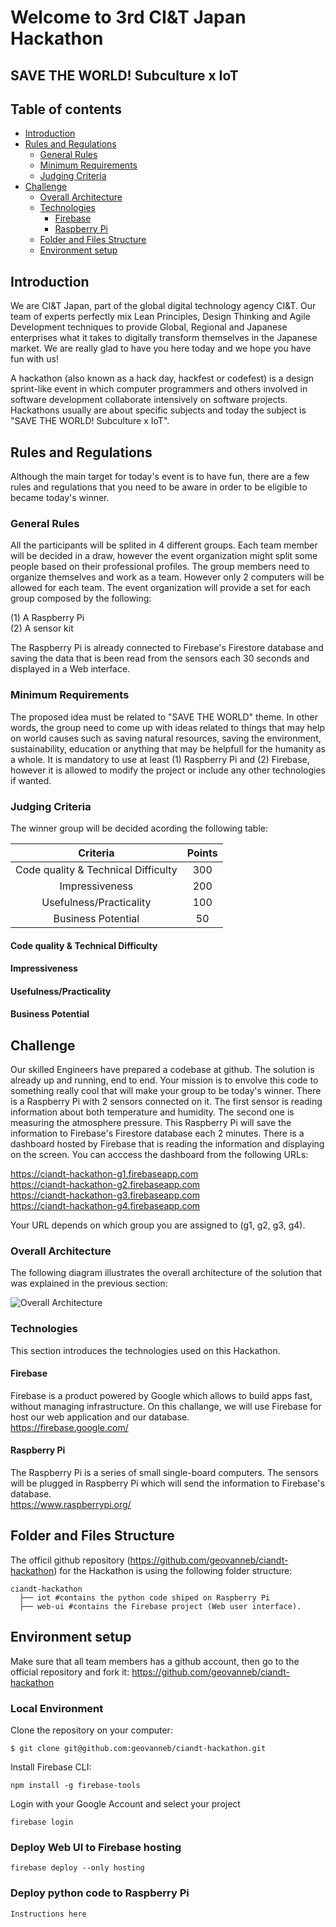 # Welcome to 3rd CI&T Japan Hackathon
## SAVE THE WORLD! Subculture x IoT

## Table of contents
* [Introduction](#introduction)
* [Rules and Regulations](#rules-and-regulations)
	* [General Rules](#general-rules)
	* [Minimum Requirements](#minimum-requirements)
	* [Judging Criteria](#judging-criteria)
* [Challenge](#challenge)
	* [Overall Architecture](#overall-architecture)
	* [Technologies](#technologies)
		* [Firebase](#firebase)
		* [Raspberry Pi](#raspberry-pi)
	* [Folder and Files Structure](#folder-and-files-structure)
	* [Environment setup](#environment-setup)

## Introduction
We are CI&T Japan, part of the global digital technology agency CI&T. Our team of experts perfectly mix Lean Principles, Design Thinking and Agile Development techniques to provide Global, Regional and Japanese enterprises what it takes to digitally transform themselves in the Japanese market.
We are really glad to have you here today and we hope you have fun with us!

A hackathon (also known as a hack day, hackfest or codefest) is a design sprint-like event in which computer programmers and others involved in software development collaborate intensively on software projects. Hackathons usually are about specific subjects and today the subject is "SAVE THE WORLD! Subculture x IoT".
	
## Rules and Regulations
Although the main target for today's event is to have fun, there are a few rules and regulations that you need to be aware in order to be eligible to became today's winner. 

### General Rules
All the participants will be splited in 4 different groups. Each team member will be decided in a draw, however the event organization might split some people based on their professional profiles.
The group members need to organize themselves and work as a team. However only 2 computers will be allowed for each team.
The event organization will provide a set for each group composed by the following:

(1) A Raspberry Pi  
(2) A sensor kit  

The Raspberry Pi is already connected to Firebase's Firestore database and saving the data that is been read from the sensors each 30 seconds and displayed in a Web interface.

### Minimum Requirements
The proposed idea must be related to "SAVE THE WORLD" theme. In other words, the group need to come up with ideas related to things that may help on world causes such as saving natural resources, saving the environment, sustainability, education or anything that may be helpfull for the humanity as a whole.
It is mandatory to use at least (1) Raspberry Pi and (2) Firebase, however it is allowed to modify the project or include any other technologies if wanted.

### Judging Criteria
The winner group will be decided acording the following table:

| Criteria | Points |
| :---: | :---: |
| Code quality & Technical Difficulty | 300 |
| Impressiveness | 200 |
| Usefulness/Practicality | 100 |
| Business Potential | 50 |

#### Code quality & Technical Difficulty
#### Impressiveness
#### Usefulness/Practicality
#### Business Potential

## Challenge
Our skilled Engineers have prepared a codebase at github. The solution is already up and running, end to end.
Your mission is to envolve this code to something really cool that will make your group to be today's winner.
There is a Raspberry Pi with 2 sensors connected on it. The first sensor is reading information about both temperature and humidity. The second one is measuring the atmosphere pressure.
This Raspberry Pi will save the information to Firebase's Firestore database each 2 minutes.
There is a dashboard hosted by Firebase that is reading the information and displaying on the screen. You can acccess the dashboard from the following URLs:

https://ciandt-hackathon-g1.firebaseapp.com  
https://ciandt-hackathon-g2.firebaseapp.com  
https://ciandt-hackathon-g3.firebaseapp.com  
https://ciandt-hackathon-g4.firebaseapp.com  

Your URL depends on which group you are assigned to (g1, g2, g3, g4).

### Overall Architecture
The following diagram illustrates the overall architecture of the solution that was explained in the previous section:

![Overall Architecture](https://drive.google.com/uc?export=view&id=15Ef0CSe3NhDkXl4YrWqAMAsPTKn9_C4j)


### Technologies
This section introduces the technologies used on this Hackathon.

#### Firebase
Firebase is a product powered by Google which allows to build apps fast, without managing infrastructure.
On this challange, we will use Firebase for host our web application and our database.  
https://firebase.google.com/

#### Raspberry Pi
The Raspberry Pi is a series of small single-board computers. The sensors will be plugged in Raspberry Pi which will send the information to Firebase's database.  
https://www.raspberrypi.org/

## Folder and Files Structure
The officil github repository (https://github.com/geovanneb/ciandt-hackathon) for the Hackathon is using the following folder structure:
```
ciandt-hackathon
  ├── iot #contains the python code shiped on Raspberry Pi
  ├── web-ui #contains the Firebase project (Web user interface).
```

## Environment setup
Make sure that all team members has a github account, then go to the official repository and fork it:
https://github.com/geovanneb/ciandt-hackathon

### Local Environment
Clone the repository on your computer:
```
$ git clone git@github.com:geovanneb/ciandt-hackathon.git
```

Install Firebase CLI:
```
npm install -g firebase-tools
```

Login with your Google Account and select your project
```
firebase login
```

### Deploy Web UI to Firebase hosting

```
firebase deploy --only hosting
```

### Deploy python code to Raspberry Pi
```
Instructions here
```